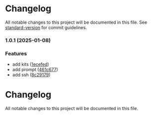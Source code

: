 # Changelog

All notable changes to this project will be documented in this file. See [standard-version](https://github.com/conventional-changelog/standard-version) for commit guidelines.

### 1.0.1 (2025-01-08)


### Features

* add kits ([1ecefed](https://github.com/ustinian-wang/node-kit/commit/1ecefed93c4b2f9ff98b654cf12eac4ae0f48b69))
* add prompt ([461c677](https://github.com/ustinian-wang/node-kit/commit/461c677149f281f7b4f460153d0ae98f3ea8ecfc))
* add ssh ([8c29179](https://github.com/ustinian-wang/node-kit/commit/8c2917902b31be64b28ee0d8dddb2b028f6e815a))

# Changelog

All notable changes to this project will be documented in this file. 